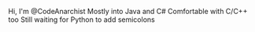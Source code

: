 Hi, I'm @CodeAnarchist
Mostly into Java and C#
Comfortable with C/C++ too
Still waiting for Python to add semicolons
